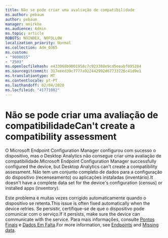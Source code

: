 ```yaml
---
title: Não se pode criar uma avaliação de compatibilidade
ms.author: pebaum
author: pebaum
manager: mnirkhe
ms.audience: Admin
ms.topic: article
ROBOTS: NOINDEX, NOFOLLOW
localization_priority: Normal
ms.collection: Adm_O365
ms.custom:
- "9000655"
- "2503"
ms.openlocfilehash: e433068b9001958c7c923388e9cd5eeabf095284
ms.sourcegitcommit: 317eeed39c7777a922442992d67733726c41d9e1
ms.translationtype: MT
ms.contentlocale: pt-PT
ms.lasthandoff: 02/04/2020
ms.locfileid: "41771082"
---
```

# <a name="cant-create-a-compatibility-assessment"></a><span data-ttu-id="a4de1-102">Não se pode criar uma avaliação de compatibilidade</span><span class="sxs-lookup"><span data-stu-id="a4de1-102">Can't create a compatibility assessment</span></span>

<span data-ttu-id="a4de1-103">O Microsoft Endpoint Configuration Manager configurou com sucesso o dispositivo, mas o Desktop Analytics não consegue criar uma avaliação de compatibilidade.</span><span class="sxs-lookup"><span data-stu-id="a4de1-103">Microsoft Endpoint Configuration Manager successfully configured the device, but Desktop Analytics can't create a compatibility assessment.</span></span> <span data-ttu-id="a4de1-104">Não tem um conjunto completo de dados para a configuração do dispositivo (recenseamento) ou aplicações instaladas (inventário).</span><span class="sxs-lookup"><span data-stu-id="a4de1-104">It doesn't have a complete data set for the device's configuration (census) or installed apps (inventory).</span></span>

<span data-ttu-id="a4de1-105">Este problema é muitas vezes corrigido automaticamente quando o dispositivo se retenta.</span><span class="sxs-lookup"><span data-stu-id="a4de1-105">This issue is often fixed automatically when the device retries.</span></span> <span data-ttu-id="a4de1-106">Se persistir, certifique-se de que o dispositivo pode comunicar com o serviço.</span><span class="sxs-lookup"><span data-stu-id="a4de1-106">If it persists, make sure the device can communicate with the service.</span></span> <span data-ttu-id="a4de1-107">Para mais informações, consulte [Pontos Finais](https://docs.microsoft.com/configmgr/desktop-analytics/enable-data-sharing#endpoints) e [Dados Em Falta](https://docs.microsoft.com/configmgr/desktop-analytics/monitor-connection-health#missing-data).</span><span class="sxs-lookup"><span data-stu-id="a4de1-107">For more information, see [Endpoints](https://docs.microsoft.com/configmgr/desktop-analytics/enable-data-sharing#endpoints) and [Missing data](https://docs.microsoft.com/configmgr/desktop-analytics/monitor-connection-health#missing-data).</span></span>
